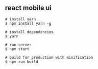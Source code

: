 ## react mobile ui

```
# install yarn
$ npm install yarn -g

# install dependencies
$ yarn

# run server
$ npm start

# build for production with minification
$ npm run build

```

